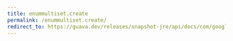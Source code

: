```yaml
---
title: enummultiset.create
permalink: /enummultiset.create/
redirect_to: https://guava.dev/releases/snapshot-jre/api/docs/com/google/common/collect/EnumMultiset.html#create-java.lang.Class-
---
```

